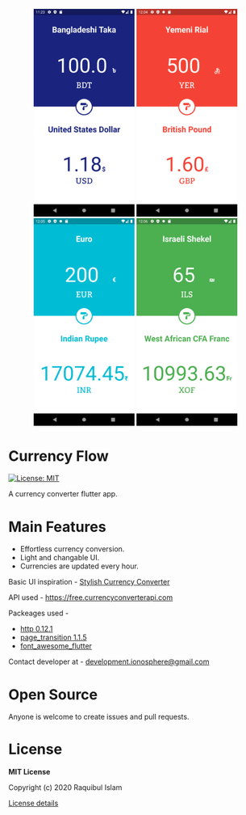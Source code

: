 <p align="center">
<img src="Screenshots/First Impression.png" width="200">
<img src="Screenshots/Screenshot_1592892294.png" width="200">
<img src="Screenshots/Screenshot_1592892347.png" width="200">
<img src="Screenshots/Screenshot_1592892393.png" width="200">
</p>

# Currency Flow

[![License: MIT](https://img.shields.io/badge/License-MIT-yellow.svg)](https://opensource.org/licenses/MIT)

A currency converter flutter app.

# Main Features

- Effortless currency conversion.
- Light and changable UI.
- Currencies are updated every hour.

Basic UI inspiration - [Stylish Currency Converter](https://dribbble.com/shots/4816296-Stylish-Currency-Converter-iOS-app)

API used - https://free.currencyconverterapi.com

Packeages used -

- [http 0.12.1](https://pub.dev/packages/http)
- [page_transition 1.1.5](https://pub.dev/packages/page_transition)
- [font_awesome_flutter](https://pub.dev/packages/font_awesome_flutter)

Contact developer at - development.ionosphere@gmail.com

# Open Source

Anyone is welcome to create issues and pull requests.

# License

**MIT License**

Copyright (c) 2020 Raquibul Islam

[License details](https://github.com/shubha360/Currency-Flow-Flutter/blob/add-license-1/LICENSE)
